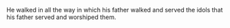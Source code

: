 He walked in all the way in which his father walked and served the idols that his father served and worshiped them.
